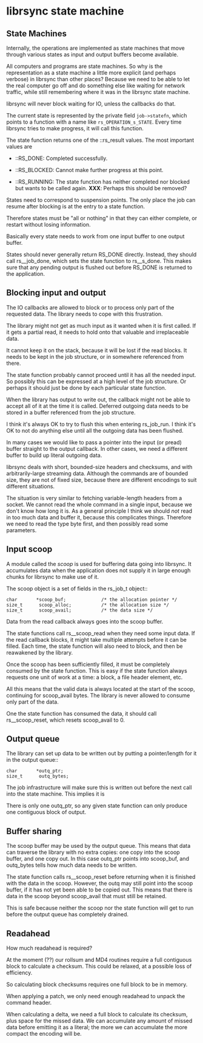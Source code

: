 # librsync state machine

## State Machines


Internally, the operations are implemented as state machines that move
through various states as input and output buffers become available.

All computers and programs are state machines.  So why is the
representation as a state machine a little more explicit (and perhaps
verbose) in librsync than other places?  Because we need to be able to
let the real computer go off and do something else like waiting for
network traffic, while still remembering where it was in the librsync
state machine.

librsync will never block waiting for IO, unless the callbacks do
that.

The current state is represented by the private field
`job->statefn`, which points to a function with a name like
`rs_OPERATION_s_STATE`.  Every time librsync tries to make progress,
it will call this function.

The state function returns one of the ::rs_result values.  The
most important values are

 * ::RS_DONE: Completed successfully.

 * ::RS_BLOCKED: Cannot make further progress at this point.

 * ::RS_RUNNING: The state function has neither completed nor blocked but
    wants to be called again.  **XXX**: Perhaps this should be removed?

States need to correspond to suspension points.  The only place the
job can resume after blocking is at the entry to a state function.

Therefore states must be "all or nothing" in that they can either
complete, or restart without losing information.

Basically every state needs to work from one input buffer to one
output buffer.

States should never generally return RS_DONE directly.  Instead, they
should call rs__job_done, which sets the state function to
rs__s_done.  This makes sure that any pending output is flushed out
before RS_DONE is returned to the application.


## Blocking input and output

The IO callbacks are allowed to block or to process only part of the
requested data.  The library needs to cope with this frustration.

The library might not get as much input as it wanted when it is first
called.  If it gets a partial read, it needs to hold onto that
valuable and irreplaceable data.

It cannot keep it on the stack, because it will be lost if the read
blocks.  It needs to be kept in the job structure, or in somewhere
referenced from there.

The state function probably cannot proceed until it has all the needed
input.  So possibly this can be expressed at a high level of the job
structure.  Or perhaps it should just be done by each particular state
function.

When the library has output to write out, the callback might not be
able to accept all of it at the time it is called.  Deferred outgoing
data needs to be stored in a buffer referenced from the job structure.

I think it's always OK to try to flush this when entering rs_job_run.
I think it's OK to not do anything else until all the outgoing data
has been flushed.

In many cases we would like to pass a pointer into the input (or
pread) buffer straight to the output callback.  In other cases, we
need a different buffer to build up literal outgoing data.

librsync deals with short, bounded-size headers and checksums, and
with arbitrarily-large streaming data.  Although the commands are of
bounded size, they are not of fixed size, because there are different
encodings to suit different situations.

The situation is very similar to fetching variable-length headers from
a socket.  We cannot read the whole command in a single input, because
we don't know how long it is.  As a general principle I think we
should *not* read in too much data and buffer it, because this
complicates things.  Therefore we need to read the type byte first,
and then possibly read some parameters.


## Input scoop

A module called the *scoop* is used for buffering data going into
librsync.  It accumulates data when the application does not supply it
in large enough chunks for librsync to make use of it.

The scoop object is a set of fields in the rs_job_t object::

    char       *scoop_buf;             /* the allocation pointer */
    size_t      scoop_alloc;           /* the allocation size */
    size_t      scoop_avail;           /* the data size */

Data from the read callback always goes into the scoop buffer.

The state functions call rs__scoop_read when they need some input
data.  If the read callback blocks, it might take multiple attempts
before it can be filled.  Each time, the state function will also need
to block, and then be reawakened by the library.

Once the scoop has been sufficiently filled, it must be completely
consumed by the state function.  This is easy if the state function
always requests one unit of work at a time: a block, a file header
element, etc.

All this means that the valid data is always located at the start of
the scoop, continuing for scoop_avail bytes.  The library is never
allowed to consume only part of the data.

One the state function has consumed the data, it should call
rs__scoop_reset, which resets scoop_avail to 0.


## Output queue

The library can set up data to be written out by putting a
pointer/length for it in the output queue::

    char       *outq_ptr;
    size_t      outq_bytes;

The job infrastructure will make sure this is written out before the
next call into the state machine.  This implies it is

There is only one outq_ptr, so any given state function can only
produce one contiguous block of output.


## Buffer sharing

The scoop buffer may be used by the output queue.  This means that
data can traverse the library with no extra copies: one copy into the
scoop buffer, and one copy out.  In this case outq_ptr  points into
scoop_buf, and outq_bytes tells how much data needs to be written.

The state function calls rs__scoop_reset before returning when it is
finished with the data in the scoop.  However, the outq may still
point into the scoop buffer, if it has not yet been able to be copied
out.  This means that there is data in the scoop beyond scoop_avail
that must still be retained.

This is safe because neither the scoop nor the state function will
get to run before the output queue has completely drained.


## Readahead

How much readahead is required?

At the moment (??) our rollsum and MD4 routines require a full
contiguous block to calculate a checksum.  This could be relaxed, at a
possible loss of efficiency.

So calculating block checksums requires one full block to be in
memory.

When applying a patch, we only need enough readahead to unpack the
command header.

When calculating a delta, we need a full block to calculate its
checksum, plus space for the missed data.  We can accumulate any
amount of missed data before emitting it as a literal; the more we can
accumulate the more compact the encoding will be.

